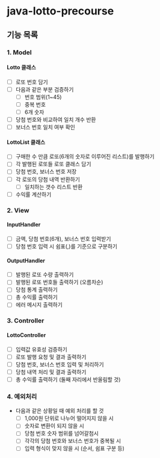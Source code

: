 # java-lotto-precourse

## 기능 목록

### 1. Model
#### Lotto 클래스
- [ ] 로또 번호 담기
- [ ] 다음과 같은 부분 검증하기
  - [ ] 번호 범위(1~45)
  - [ ] 중복 번호
  - [ ] 6개 숫자
- [ ] 당첨 번호와 비교하여 일치 개수 반환
- [ ] 보너스 번호 일치 여부 확인
#### LottoList 클래스
- [ ] 구매한 수 만큼 로또(6개의 숫자로 이루어진 리스트)를 발행하기
- [ ] 각 발행된 로또들 로또 클래스 담기
- [ ] 당첨 번호, 보너스 번호 저장
- [ ] 각 로또의 당첨 내역 반환하기
  - [ ] 일치하는 갯수 리스트 반환
- [ ] 수익률 계산하기
### 2. View
#### InputHandler
- [ ] 금액, 당첨 번호(6개), 보너스 번호 입력받기
- [ ] 당첨 번호 입력 시 쉼표(,)를 기준으로 구분하기
#### OutputHandler
- [ ] 발행된 로또 수량 출력하기
- [ ] 발행된 로또 번호들 출력하기 (오름차순)
- [ ] 당첨 통계 출력하기
- [ ] 총 수익률 출력하기
- [ ] 에러 메시지 출력하기

### 3. Controller
#### LottoController
- [ ] 입력값 유효성 검증하기
- [ ] 로또 발행 요청 및 결과 출력하기
- [ ] 당첨 번호, 보너스 번호 입력 및 처리하기
- [ ] 당첨 내역 처리 및 결과 출력하기
- [ ] 총 수익률 출력하기 (둘째 자리에서 반올림할 것)

### 4. 예외처리
- 다음과 같은 상황일 때 예외 처리를 할 것
  - [ ] 1,000원 단위로 나누어 떨어지지 않을 시
  - [ ] 숫자로 변환이 되지 않을 시
  - [ ] 당첨 번호 숫자 범위를 넘어갈첨시
  - [ ] 각각의 당첨 번호와 보너스 번호가 중복될 시
  - [ ] 입력 형식이 맞지 않을 시 (순서, 쉼표 구분 등)